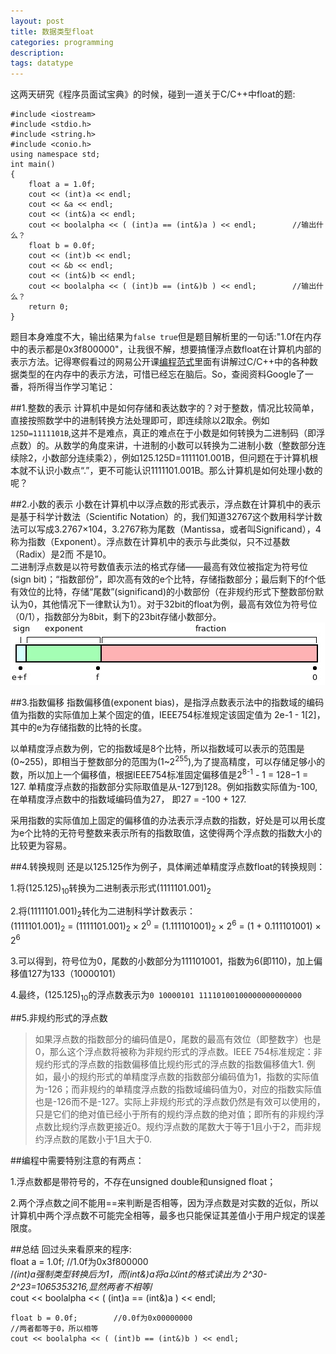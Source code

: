 ```yaml
---
layout: post
title: 数据类型float
categories: programming
description: 
tags: datatype
---
```

这两天研究《程序员面试宝典》的时候，碰到一道关于C/C++中float的题:  
	
	#include <iostream> 
	#include <stdio.h> 
	#include <string.h> 
	#include <conio.h> 
	using namespace std;  
	int main()  
	{  
		float a = 1.0f;  
		cout << (int)a << endl;  
		cout << &a << endl;  
		cout << (int&)a << endl;  
		cout << boolalpha << ( (int)a == (int&)a ) << endl;        //输出什么？  
		float b = 0.0f;  
		cout << (int)b << endl;  
		cout << &b << endl;  
		cout << (int&)b << endl;  
		cout << boolalpha << ( (int)b == (int&)b ) << endl;        //输出什么？  
		return 0;  
	}
题目本身难度不大，输出结果为`false true`但是题目解析里的一句话:"1.0f在内存中的表示都是0x3f800000"，让我很不解，想要搞懂浮点数float在计算机内部的表示方法。记得寒假看过的网易公开课[编程范式](http://v.163.com/special/opencourse/paradigms.html)里面有讲解过C/C++中的各种数据类型的在内存中的表示方法，可惜已经忘在脑后。So，查阅资料Google了一番，将所得当作学习笔记：  

##1.整数的表示
计算机中是如何存储和表达数字的？对于整数，情况比较简单，直接按照数学中的进制转换方法处理即可，即连续除以2取余。例如`125D=1111101B`,这并不是难点，真正的难点在于小数是如何转换为二进制码（即浮点数）的。从数学的角度来讲，十进制的小数可以转换为二进制小数（整数部分连续除2，小数部分连续乘2），例如125.125D=1111101.001B，但问题在于计算机根本就不认识小数点“.”，更不可能认识1111101.001B。那么计算机是如何处理小数的呢？  

##2.小数的表示
小数在计算机中以浮点数的形式表示，浮点数在计算机中的表示是基于科学计数法（Scientific Notation）的，我们知道32767这个数用科学计数法可以写成3.2767×104，3.2767称为尾数（Mantissa，或者叫Significand），4称为指数（Exponent）。浮点数在计算机中的表示与此类似，只不过基数（Radix）是2而
不是10。  
二进制浮点数是以符号数值表示法的格式存储——最高有效位被指定为符号位(sign bit)；“指数部份”，即次高有效的e个比特，存储指数部分；最后剩下的f个低有效位的比特，存储“尾数”(significand)的小数部份（在非规约形式下整数部份默认为0，其他情况下一律默认为1）。对于32bit的float为例，最高有效位为符号位（0/1），指数部分为8bit，剩下的23bit存储小数部分。
![Imgur](/media/images/float.jpg)   

##3.指数偏移
指数偏移值(exponent bias)，是指浮点数表示法中的指数域的编码值为指数的实际值加上某个固定的值，IEEE754标准规定该固定值为 2e-1 - 1[2]，其中的e为存储指数的比特的长度。

以单精度浮点数为例，它的指数域是8个比特，所以指数域可以表示的范围是(0~255)，即相当于整数部分的范围为(1~2<sup>255</sup>),为了提高精度，可以存储足够小的数，所以加上一个偏移值，根据IEEE754标准固定偏移值是2<sup>8-1</sup> - 1 = 128−1 = 127. 单精度浮点数的指数部分实际取值是从-127到128。例如指数实际值为-100,在单精度浮点数中的指数域编码值为27， 即27 = -100 + 127.

采用指数的实际值加上固定的偏移值的办法表示浮点数的指数，好处是可以用长度为e个比特的无符号整数来表示所有的指数取值，这使得两个浮点数的指数大小的比较更为容易。
 
##4.转换规则
还是以125.125作为例子，具体阐述单精度浮点数float的转换规则：  
  
1.将(125.125)<sub>10</sub>转换为二进制表示形式(1111101.001)<sub>2</sub>  

2.将(1111101.001)<sub>2</sub>转化为二进制科学计数表示：  
(1111101.001)<sub>2</sub> = (1111101.001)<sub>2</sub> × 2<sup>0</sup> = (1.111101001)<sub>2</sub> × 2<sup>6</sup> = (1 + 0.111101001) × 2<sup>6</sup>  

3.可以得到，符号位为0，尾数的小数部分为111101001，指数为6(即110)，加上偏移值127为133（10000101）  

4.最终，(125.125)<sub>10</sub>的浮点数表示为`0 10000101 11110100100000000000000`  

##5.非规约形式的浮点数 
>如果浮点数的指数部分的编码值是0，尾数的最高有效位（即整数字）也是0，那么这个浮点数将被称为非规约形式的浮点数。IEEE 754标准规定：非规约形式的浮点数的指数偏移值比规约形式的浮点数的指数偏移值大1. 例如，最小的规约形式的单精度浮点数的指数部分编码值为1，指数的实际值为-126；而非规约的单精度浮点数的指数域编码值为0，对应的指数实际值也是-126而不是-127。实际上非规约形式的浮点数仍然是有效可以使用的，只是它们的绝对值已经小于所有的规约浮点数的绝对值；即所有的非规约浮点数比规约浮点数更接近0。规约浮点数的尾数大于等于1且小于2，而非规约浮点数的尾数小于1且大于0.  

##编程中需要特别注意的有两点：

1.浮点数都是带符号的，不存在unsigned double和unsigned float；

2.两个浮点数之间不能用==来判断是否相等，因为浮点数是对实数的近似，所以计算机中两个浮点数不可能完全相等，最多也只能保证其差值小于用户规定的误差限度。

##总结
回过头来看原来的程序:  
	float a = 1.0f;   		//1.0f为0x3f800000  
	/*(int)a强制类型转换后为1，而(int&)a将a以int的格式读出为
	2^30-2^23=1065353216,显然两者不相等*/  
	cout << boolalpha << ( (int)a == (int&)a ) << endl;       

	float b = 0.0f;        //0.0f为0x00000000  
	//两者都等于0，所以相等 
	cout << boolalpha << ( (int)b == (int&)b ) << endl;           